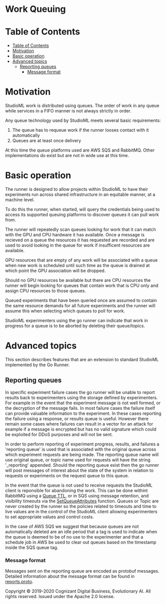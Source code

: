 Work Queuing
============

<!--ts-->

Table of Contents
=================

* [Table of Contents](#table-of-contents)
* [Motivation](#motivation)
* [Basic operation](#basic-operation)
* [Advanced topics](#advanced-topics)
  * [Reporting queues](#reporting-queues)
    * [Message format](#message-format)
<!--te-->
# Motivation

StudioML work is distributed using queues.  The order of work in any queue while services in a FIFO manner is not always strictly in order.

Any queue technology used by StudioML meets several basic requirements:

1. The queue has to requeue work if the runner looses contact with it automatically
2. Queues are at least once delivery

At this time the queue platforms used are AWS SQS and RabbitMQ.  Other implementations do exist but are not in wide use at this time.

# Basic operation

The runner is designed to allow projects within StudioML to have their experiments run across shared infrastructure in an equitable manner, at a machine level.

To do this the runner, when started, will query the credentials being used to access its supported queuing platforms to discover queues it can pull work from.

The runner will repeatedly scan queues looking for work that it can match with the GPU and CPU hardware it has available.  Once a message is recieved on a queue the resources it has requested are recorded and are used to avoid looking in the queue for work if insufficent resources are available.

GPU resources that are empty of any work will be associated with a queue when new work is scheduled until such time as the queue is drained at which point the GPU association will be dropped.

Should no GPU resources be available but there are CPU resources the runner will begin looking for queues that contain work that is CPU only and assign CPU resources to those queues.

Queued experiments that have been queried once are assumed to contain the same resource demands for all future experiments and the runner will assume this when selecting which queues to poll for work.

StudioML experimenters using the go runner can indicate that work in progress for a queue is to be aborted by deleting their queue/topics.

# Advanced topics

This section describes features that are an extension to standard StudioML implemented by the Go Runner.

## Reporting queues

In specific experiment failure cases the go runner will be unable to report results back to experimenters using the storage defined by experimenters.  For example in the event that the experiment message is not well formed, or the decryption of the message fails.  In most failure cases the failure itself can provide valuable information to the experiment.  In these cases reporting the failure using a response, or results queue is useful.  However there remain some cases where failures can result in a vector for an attack for example if a message is encrypted but has no valid signature which could be exploited for DDoS purposes and will not be sent.

In order to perform reporting of experiment progress, results, and failures a 'reporting queue' is used that is associated with the original queue across which experiment requests are being made.  The reporting queue name will use original queue, or topic name used for requests will have the string '\_reporting' appended.  Should the reporting queue exist then the go runner will post messages of interest about the state of the system in relation to requests or experiments on the request queue to this queue.

In the event that the queue is not used to receive requests the StudioML client is reponsible for abandoning the work.  This can be done withint RabbitMQ using a [Queue TTL](https://www.rabbitmq.com/ttl.html#queue-ttl), or in SQS using message retention, and visibility timeouts via the [SetQueueAttributes](https://docs.aws.amazon.com/AWSSimpleQueueService/latest/APIReference/API_SetQueueAttributes.html) function.  Queues or Topic are never created by the runner so the policies related to timeouts and time to live values are in the control of the StudioML client allowing experimenters to set appropriate values and control costs.

In the case of AWS SQS we suggest that because queues are not automatically deleted are an idle period that a tag is used to indicate when the queue is deemed to be of no use to the experimenter and that a schedule job in AWS be used to clear out queues based on the timestamp inside the SQS queue tag.

### Message format

Messages sent on the reporting queue are encoded as protobuf messages.  Detailed information about the message format can be found in [reports.proto](../proto/reports.proto).


Copyright © 2019-2020 Cognizant Digital Business, Evolutionary AI. All rights reserved. Issued under the Apache 2.0 license.
